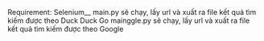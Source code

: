 Requirement: Selenium__
main.py sẽ chạy, lấy url và xuất ra file kết quả tìm kiếm được theo Duck Duck Go<d>
mainggle.py sẽ chạy, lấy url và xuất ra file kết quả tìm kiếm được theo Google<d>
